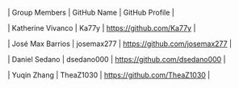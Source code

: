 | Group Members      | GitHub Name | GitHub Profile |

| Katherine Vivanco  |  Ka77y |  https://github.com/Ka77y |

| José Max Barrios   |  josemax277 |  https://github.com/josemax277 |

| Daniel Sedano  |  dsedano000 |  https://github.com/dsedano000 |

| Yuqin Zhang  |  TheaZ1030 |  https://github.com/TheaZ1030 |
